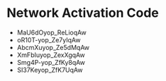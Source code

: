 # Network Activation Code
* MaU6dOyop_ReLioqAw
* oR10T-yop_Ze7yIqAw
* AbcmXuyop_Ze5dMqAw
* XmFbIuyop_ZexXgqAw
* Smg4P-yop_ZfKy8qAw
* SI37Keyop_ZfK7UqAw